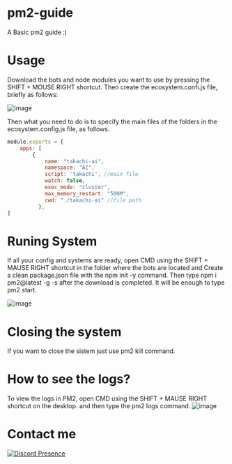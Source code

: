 # pm2-guide
A Basic pm2 guide :)


# Usage
Download the bots and node modules you want to use by pressing the SHIFT + MOUSE RIGHT shortcut.
Then create the ecosystem.confi.js file, briefly as follows:

![image](https://github.com/takachim/pm2-guide/assets/109786377/2c7dd98d-28e4-456d-813e-f98f36bb79be)


Then what you need to do is to specify the main files of the folders in the ecosystem.config.js file, as follows.
```js
module.exports = {
    apps: [
        {
            name: "takachi-ai",
            namespace: "AI",
            script: 'takachi', //main file
            watch: false,
            exec_mode: "cluster",
            max_memory_restart: "500M",
            cwd: "./takachi-ai" //file path
          },
]
```

# Runing System
If all your config and systems are ready, open CMD using the SHIFT + MAUSE RIGHT shortcut in the folder where the bots are located and
Create a clean package.json file with the npm init -y command.
Then type npm i pm2@latest -g -s after the download is completed.
It will be enough to type pm2 start.

![image](https://github.com/takachim/pm2-guide/assets/109786377/6976ebea-245e-4071-996c-9f6b8926e9d6)

# Closing the system
If you want to close the sistem just use pm2 kill command.

# How to see the logs?
To view the logs in PM2, open CMD using the SHIFT + MAUSE RIGHT shortcut on the desktop.
and then type the pm2 logs command.
![image](https://github.com/takachim/pm2-guide/assets/109786377/90a2fefb-f71f-4bb1-ba73-f30b7f90b408)


# Contact me

[![Discord Presence](https://lanyard.cnrad.dev/api/149284207833645056)](https://discord.com/users/149284207833645056)
